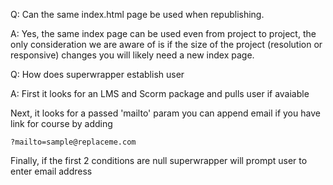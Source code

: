 Q: Can the same index.html page be used when republishing.

A: Yes, the same index page can be used even from project to project, the only consideration we are
   aware of is if the size of the project (resolution or responsive) changes you will likely need a new index page.


Q: How does superwrapper establish user

A: First it looks for an LMS and Scorm package and pulls user if avaiable
  
   Next, it looks for a passed 'mailto' param you can append email if you have link for course by adding 
  
  ```?mailto=sample@replaceme.com```

   Finally, if the first 2 conditions are null superwrapper will prompt user to enter email address


